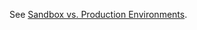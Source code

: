 See [Sandbox vs. Production Environments](https://help.withpersona.com/articles/6I2kGhfPvSuUjYq4z6tpmB/).